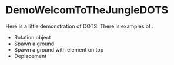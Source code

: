 # DemoWelcomToTheJungleDOTS

<div>Here is a little demonstration of DOTS. There is examples of :</div>
<ul>
  <li>Rotation object</li>
  <li>Spawn a ground</li>
  <li>Spawn a ground with element on top</li>
  <li>Deplacement</li>
</ul>
